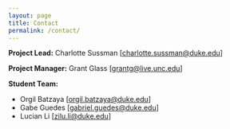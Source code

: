```yaml
---
layout: page
title: Contact
permalink: /contact/
---
```


**Project Lead:** Charlotte Sussman  [charlotte.sussman@duke.edu]

**Project Manager:** Grant Glass [grantg@live.unc.edu]

**Student Team:** 
+ Orgil Batzaya [orgil.batzaya@duke.edu]
+ Gabe Guedes [gabriel.guedes@duke.edu]
+ Lucian Li [zilu.li@duke.edu]

    

